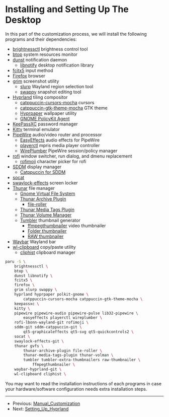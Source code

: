 # Installing and Setting Up The Desktop

In this part of the customization process, we will install
the following programs and their dependencies:

- [brightnessctl](https://github.com/Hummer12007/brightnessctl) brightness control tool
- [btop](https://github.com/aristocratos/btop) system resources monitor
- [dunst](https://dunst-project.org/) notification daemon
  - [libnotify](https://gitlab.gnome.org/GNOME/libnotify) desktop notification library
- [fcitx5](https://github.com/fcitx/fcitx5) input method
- [Firefox](https://www.mozilla.org/en-US/firefox/new/) browser
- [grim](https://git.sr.ht/~emersion/grim) screenshot utility
  - [slurp](https://github.com/emersion/slurp) Wayland region selection tool
  - [swappy](https://github.com/jtheoof/swappy) snapshot editing tool
- [Hyprland](https://hyprland.org/) tiling compositor
  - [catppuccin-cursors-mocha](https://github.com/catppuccin/cursors) cursors
  - [catppuccin-gtk-theme-mocha](https://github.com/catppuccin/gtk) GTK theme
  - [Hyprpaper](https://github.com/hyprwm/hyprpaper) wallpaper utility
  - [GNOME PolicyKit Agent](https://gitlab.gnome.org/Archive/policykit-gnome)
- [KeePassXC](https://keepassxc.org/) password manager
- [Kitty](https://sw.kovidgoyal.net/kitty/) terminal emulator
- [PipeWire](https://pipewire.org) audio/video router and processor
  - [EasyEffects](https://github.com/wwmm/easyeffects) audio effects for PipeWire
  - [playerctl](https://github.com/altdesktop/playerctl) mpris media player controller
  - [WirePlumber](https://pipewire.pages.freedesktop.org/wireplumber/) PipeWire session/policy manager
- [rofi](https://github.com/lbonn/rofi) window switcher, run dialog, and dmenu replacement
  - [rofimoji](https://github.com/fdw/rofimoji) character picker for rofi
- [SDDM](https://github.com/sddm/sddm/) display manager
  - [Catppuccin for SDDM](https://github.com/khaneliman/catppuccin-sddm-corners)
- [socat](http://www.dest-unreach.org/socat/)
- [swaylock-effects](https://github.com/jirutka/swaylock-effects) screen locker
- [Thunar](https://docs.xfce.org/xfce/thunar/start) file manager
  - [Gnome Virtual File System](https://wiki.gnome.org/Projects/gvfs)
  - [Thunar Archive Plugin](https://goodies.xfce.org/projects/thunar-plugins/thunar-archive-plugin)
    - [file-roller](https://wiki.gnome.org/Apps/FileRoller)
  - [Thunar Media Tags Plugin](https://goodies.xfce.org/projects/thunar-plugins/thunar-media-tags-plugin)
  - [Thunar Volume Manager](https://goodies.xfce.org/projects/thunar-plugins/thunar-volman)
  - [Tumbler](https://gitlab.xfce.org/xfce/tumbler) thumbnail generator
    - [ffmpegthumbnailer](https://github.com/dirkvdb/ffmpegthumbnailer) video thumbnailer
    - [Folder thumbnailer](https://github.com/j-james/thunar-folder-thumbnails)
    - [RAW thumbnailer](https://code.google.com/archive/p/raw-thumbnailer/)
- [Waybar](https://github.com/Alexays/Waybar) Wayland bar
- [wl-clipboard](https://github.com/bugaevc/wl-clipboard) copy/paste utility
  - [cliphist](https://github.com/sentriz/cliphist) clipboard manager

```bash
paru -S \
    brightnessctl \
    btop \
    dunst libnotify \
    fcitx5 \
    firefox \
    grim slurp swappy \
    hyprland hyprpaper polkit-gnome \
        catppuccin-cursors-mocha catppuccin-gtk-theme-mocha \
    keepassxc \
    kitty \
    pipewire pipewire-audio pipewire-pulse lib32-pipewire \
        easyeffects playerctl wireplumber \
    rofi-lbonn-wayland-git rofimoji \
    sddm-git sddm-catppuccin-git \
        qt5-graphicaleffects qt5-svg qt5-quickcontrols2 \
    socat \
    swaylock-effects-git \
    thunar gvfs \
        thunar-archive-plugin file-roller \
        thunar-media-tags-plugin thunar-volman \
        tumbler tumbler-extra-thumbnailers raw-thumbnailer \
            ffmpegthumbnailer \
    waybar-hyprland-git \
    wl-clipboard cliphist \
```

You may want to read the installation instructions of each programs in case your hardware/software configuration needs extra installation steps.

---

- Previous: [Manual_Customization](Manual_Customization.md)
- Next: [Setting_Up_Hyprland](Setting_Up_Hyprland.md)
